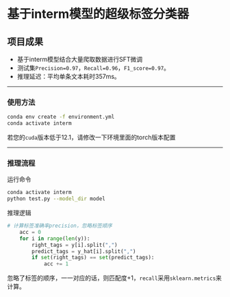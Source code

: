 # 基于interm模型的超级标签分类器

## 项目成果  
- 基于interm模型结合大量爬取数据进行SFT微调
- 测试集`Precision=0.97`，`Recall=0.96`，`F1_score=0.97`。  
- 推理延迟：平均单条文本耗时357ms。  

---

### 使用方法  
```bash  
conda env create -f environment.yml
conda activate interm
```
若您的`cuda`版本低于12.1，请修改一下环境里面的torch版本配置

---
### 推理流程
运行命令
```bash
conda activate interm
python test.py --model_dir model
```
推理逻辑
```python
# 计算标签准确率precision，忽略标签顺序
    acc = 0
    for i in range(len(y)):
        right_tags = y[i].split(",")
        predict_tags = y_hat[i].split(",")
        if set(right_tags) == set(predict_tags):
            acc += 1
```
忽略了标签的顺序，一一对应的话，则匹配度+1，`recall`采用`sklearn.metrics`来计算。